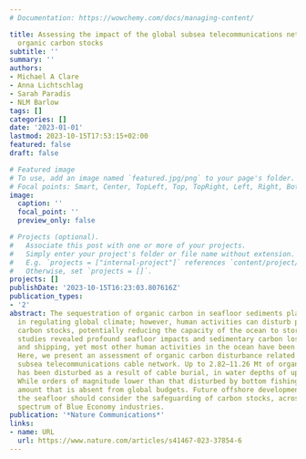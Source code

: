 ```yaml
---
# Documentation: https://wowchemy.com/docs/managing-content/

title: Assessing the impact of the global subsea telecommunications network on sedimentary
  organic carbon stocks
subtitle: ''
summary: ''
authors:
- Michael A Clare
- Anna Lichtschlag
- Sarah Paradis
- NLM Barlow
tags: []
categories: []
date: '2023-01-01'
lastmod: 2023-10-15T17:53:15+02:00
featured: false
draft: false

# Featured image
# To use, add an image named `featured.jpg/png` to your page's folder.
# Focal points: Smart, Center, TopLeft, Top, TopRight, Left, Right, BottomLeft, Bottom, BottomRight.
image:
  caption: ''
  focal_point: ''
  preview_only: false

# Projects (optional).
#   Associate this post with one or more of your projects.
#   Simply enter your project's folder or file name without extension.
#   E.g. `projects = ["internal-project"]` references `content/project/deep-learning/index.md`.
#   Otherwise, set `projects = []`.
projects: []
publishDate: '2023-10-15T16:23:03.807616Z'
publication_types:
- '2'
abstract: The sequestration of organic carbon in seafloor sediments plays a key role
  in regulating global climate; however, human activities can disturb previously-sequestered
  carbon stocks, potentially reducing the capacity of the ocean to store CO2. Recent
  studies revealed profound seafloor impacts and sedimentary carbon loss due to fishing
  and shipping, yet most other human activities in the ocean have been overlooked.
  Here, we present an assessment of organic carbon disturbance related to the globally-extensive
  subsea telecommunications cable network. Up to 2.82–11.26 Mt of organic carbon worldwide
  has been disturbed as a result of cable burial, in water depths of up to 2000 m.
  While orders of magnitude lower than that disturbed by bottom fishing, it is a non-trivial
  amount that is absent from global budgets. Future offshore developments that disturb
  the seafloor should consider the safeguarding of carbon stocks, across the full
  spectrum of Blue Economy industries.
publication: '*Nature Communications*'
links:
- name: URL
  url: https://www.nature.com/articles/s41467-023-37854-6
---
```

